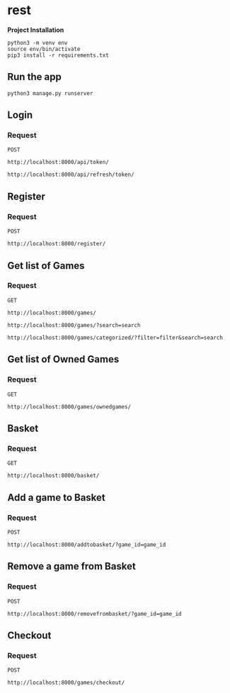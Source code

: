 # rest

**Project Installation**

```
python3 -m venv env
source env/bin/activate
pip3 install -r requirements.txt

```
## Run the app

    python3 manage.py runserver
    
    
## Login
### Request

`POST`

    http://localhost:8000/api/token/
     
    http://localhost:8000/api/refresh/token/


## Register
### Request

`POST`

    http://localhost:8000/register/


## Get list of Games
### Request

`GET`

    http://localhost:8000/games/
     
    http://localhost:8000/games/?search=search

    http://localhost:8000/games/categorized/?filter=filter&search=search

    
   
## Get list of Owned Games
### Request

`GET`

    http://localhost:8000/games/ownedgames/


## Basket
### Request

`GET`

    http://localhost:8000/basket/
    
    
## Add a game to Basket
### Request
`POST`
     
    http://localhost:8000/addtobasket/?game_id=game_id
    
    
## Remove a game from Basket
### Request
`POST`
     
    http://localhost:8000/removefrombasket/?game_id=game_id
    
    
## Checkout
### Request

`POST`

    http://localhost:8000/games/checkout/


